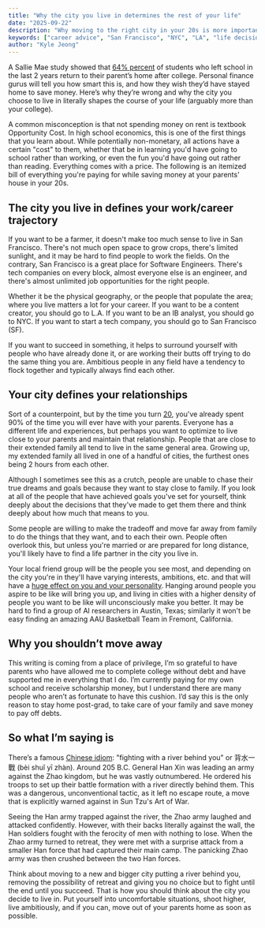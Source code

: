 ```yaml
---
title: "Why the city you live in determines the rest of your life"
date: "2025-09-22"
description: "Why moving to the right city in your 20s is more important than saving rent money - how location shapes your career, relationships, and ambitions."
keywords: ["career advice", "San Francisco", "NYC", "LA", "life decisions", "moving cities", "ambition", "career growth"]
author: "Kyle Jeong"
---
```


A Sallie Mae study showed that <a href="https://www.realtor.com/advice/buy/more-men-recent-college-grads-live-with-parents/" target="_blank">64% percent</a> of students who left school in the last 2 years return to their parent’s home after college. Personal finance gurus will tell you how smart this is, and how they wish they’d have stayed home to save money. Here’s why they’re wrong and why the city you choose to live in literally shapes the course of your life (arguably more than your college). 

A common misconception is that not spending money on rent is textbook Opportunity Cost. In high school economics, this is one of the first things that you learn about. While potentially non-monetary, all actions have a certain "cost" to them, whether that be in learning you'd have going to school rather than working, or even the fun you'd have going out rather than reading. Everything comes with a price. The following is an itemized bill of everything you're paying for while saving money at your parents' house in your 20s. 

## The city you live in defines your work/career trajectory

If you want to be a farmer, it doesn't make too much sense to live in San Francisco. There's not much open space to grow crops, there's limited sunlight, and it may be hard to find people to work the fields. On the contrary, San Francisco is a great place for Software Engineers. There's tech companies on every block, almost everyone else is an engineer, and there's almost unlimited job opportunities for the right people. 

Whether it be the physical geography, or the people that populate the area; where you live matters a lot for your career. If you want to be a content creator, you should go to L.A. If you want to be an IB analyst, you should go to NYC. If you want to start a tech company, you should go to San Francisco (SF). 

If you want to succeed in something, it helps to surround yourself with people who have already done it, or are working their butts off trying to do the same thing you are. Ambitious people in any field have a tendency to flock together and typically always find each other. 

## Your city defines your relationships

Sort of a counterpoint, but by the time you turn <a href="https://sfaldin.medium.com/the-sad-truth-by-20-youve-spent-90-of-time-with-your-parents-9cab051cc86d" target="_blank">20</a>, you've already spent 90% of the time you will ever have with your parents. Everyone has a different life and experiences, but perhaps you want to optimize to live close to your parents and maintain that relationship. People that are close to their extended family all tend to live in the same general area. Growing up, my extended family all lived in one of a handful of cities, the furthest ones being 2 hours from each other.

Although I sometimes see this as a crutch, people are unable to chase their true dreams and goals because they want to stay close to family. If you look at all of the people that have achieved goals you've set for yourself, think deeply about the decisions that they've made to get them there and think deeply about how much that means to you. 

Some people are willing to make the tradeoff and move far away from family to do the things that they want, and to each their own. People often overlook this, but unless you're married or are prepared for long distance, you'll likely have to find a life partner in the city you live in.

Your local friend group will be the people you see most, and depending on the city you're in they'll have varying interests, ambitions, etc. and that will have a <a href="https://leadyoufirst.com/you-become-like-those-you-spend-time-with/" target="_blank">huge effect on you and your personality</a>. Hanging around people you aspire to be like will bring you up, and living in cities with a higher density of people you want to be like will unconsciously make you better. It may be hard to find a group of AI researchers in Austin, Texas; similarly it won't be easy finding an amazing AAU Basketball Team in Fremont, California. 

## Why you shouldn’t move away

This writing is coming from a place of privilege, I’m so grateful to have parents who have allowed me to complete college without debt and have supported me in everything that I do. I’m currently paying for my own school and receive scholarship money, but I understand there are many people who aren’t as fortunate to have this cushion. I’d say this is the only reason to stay home post-grad, to take care of your family and save money to pay off debts.  

## So what I’m saying is

There’s a famous <a href="https://mandarinmorning.org/News/2020/1027/10939.html" target="_blank">Chinese idiom</a>: "fighting with a river behind you" or 背水一戰 (bèi shuǐ yī zhàn). Around 205 B.C. General Han Xin was leading an army against the Zhao kingdom, but he was vastly outnumbered. He ordered his troops to set up their battle formation with a river directly behind them. This was a dangerous, unconventional tactic, as it left no escape route, a move that is explicitly warned against in Sun Tzu's Art of War. 

Seeing the Han army trapped against the river, the Zhao army laughed and attacked confidently. However, with their backs literally against the wall, the Han soldiers fought with the ferocity of men with nothing to lose. When the Zhao army turned to retreat, they were met with a surprise attack from a smaller Han force that had captured their main camp. The panicking Zhao army was then crushed between the two Han forces. 

Think about moving to a new and bigger city putting a river behind you, removing the possibility of retreat and giving you no choice but to fight until the end until you succeed. That is how you should think about the city you decide to live in. Put yourself into uncomfortable situations, shoot higher, live ambitiously, and if you can, move out of your parents home as soon as possible. 
